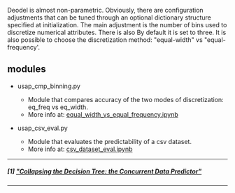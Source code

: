 
Deodel is almost non-parametric. Obviously, there are configuration adjustments that can be tuned through an optional dictionary structure specified at initialization. The main adjustment is the number of bins used to discretize numerical attributes. There is also By default it is set to three. It is also possible to choose the discretization method: "equal-width" vs "equal-frequency'. 

## modules

* usap_cmp_binning.py
  - Module that compares accuracy of the two modes of discretization: eq_freq vs eq_width.
  - More info at: [equal_width_vs_equal_frequency.ipynb](https://github.com/c4pub/misc/blob/main/notebooks/equal_width_vs_equal_frequency.ipynb)


* usap_csv_eval.py
  * Module that evaluates the predictability of a csv dataset.
  * More info at: [csv_dataset_eval.ipynb](https://github.com/c4pub/misc/blob/main/notebooks/csv_dataset_eval.ipynb)

---

##### [1] ["Collapsing the Decision Tree: the Concurrent Data Predictor"](https://doi.org/10.13140/RG.2.2.33413.06880)
 
---

